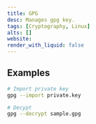 ```yaml
---
title: GPG
desc: Manages gpg key.
tags: [Cryptography, Linux]
alts: []
website:
render_with_liquid: false
---
```


## Examples

```sh
# Import private key
gpg --import private.key

# Decypt
gpg --decrypt sample.gpg
```